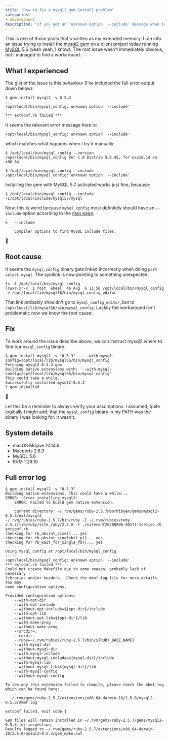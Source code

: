 ```yaml
---
title: "How to fix a mysql2 gem install problem"
categories:
- development
description: "If you get an 'unknown option '--include' message when installing the mysql2, this might just be the fix."
---
```


This is one of those posts that's written as my extended memory. I ran into an
issue trying to install the [mysql2 gem](https://rubygems.org/gems/mysql2) on a
client project today running [MySQL](https://www.mysql.com/) 5.6 (yeah yeah, I
know). The root issue wasn't immediately obvious, but I managed to find a
workaround.

<!--more-->

## What I experienced

The gist of the issue is this behaviour (I've included the full error output
down below):

    $ gem install mysql2 -v 0.5.3
    ...
    /opt/local/bin/mysql_config: unknown option '--include'
    ...
    *** extconf.rb failed ***

It seems the relevant error message here is:

    /opt/local/bin/mysql_config: unknown option '--include'

which matches what happens when I try it manually:

    $ /opt/local/bin/mysql_config --version
    /opt/local/bin/mysql_config Ver 1.0 Distrib 5.6.45, for osx10.14 on x86_64

    $ /opt/local/bin/mysql_config --include
    /opt/local/bin/mysql_config: unknown option '--include'

Installing the gem with MySQL 5.7 activated works just fine, because:

    $ /opt/local/bin/mysql_config --include
    -I/opt/local/include/mysql57/mysql

Now, this is weird because `mysql_config` most definitely should have an
`--include` option according to the [man
page](https://linux.die.net/man/1/mysql_config):

    o   --include

        Compiler options to find MySQL include files.

🤔

## Root cause

It seems the `mysql_config` binary gets linked incorrectly when doing `port select
mysql`. The symlink is now pointing to something unexpected:

    ls -l /opt/local/bin/mysql_config
    lrwxr-xr-x  1 root  wheel  46 Aug  6 11:50 /opt/local/bin/mysql_config -> /opt/local/lib/mysql56/bin/mysql_config_editor

That link probably shouldn't go to `mysql_config_editor`, but to
`/opt/local/lib/mysql56/bin/mysql_config`. Luckily the workaround isn't
problematic now we know the root cause:

## Fix

To work around the issue describe above, we can instruct mysql2 where to find
our `mysql_config` binary:

    $ gem install mysql2 -v "0.5.3" -- --with-mysql-config=/opt/local/lib/mysql56/bin/mysql_config
    Fetching mysql2-0.5.3.gem
    Building native extensions with: '--with-mysql-config=/opt/local/lib/mysql56/bin/mysql_config'
    This could take a while...
    Successfully installed mysql2-0.5.3
    1 gem installed

🥳

Let this be a reminder to always verify your assumptions. I assumed, quite
logically I might add, that the `mysql_config` binary in my PATH was the binary
I was looking for. It wasn't.

## System details

- macOS Mojave 10.14.6
- Macports 2.6.3
- MySQL 5.6
- RVM 1.29.10

## Full error log

```
$ gem install mysql2 -v "0.5.3"
Building native extensions. This could take a while...
ERROR:  Error installing mysql2:
	ERROR: Failed to build gem native extension.

    current directory: ~/.rvm/gems/ruby-2.5.7@bornibyen/gems/mysql2-0.5.3/ext/mysql2
~/.rvm/rubies/ruby-2.5.7/bin/ruby -I ~/.rvm/rubies/ruby-2.5.7/lib/ruby/site_ruby/2.5.0 -r ./siteconf20200806-40171-1ce1iq5.rb extconf.rb
checking for rb_absint_size()... yes
checking for rb_absint_singlebit_p()... yes
checking for rb_wait_for_single_fd()... yes
-----
Using mysql_config at /opt/local/bin/mysql_config
-----
/opt/local/bin/mysql_config: unknown option '--include'
*** extconf.rb failed ***
Could not create Makefile due to some reason, probably lack of necessary
libraries and/or headers.  Check the mkmf.log file for more details.  You may
need configuration options.

Provided configuration options:
	--with-opt-dir
	--with-opt-include
	--without-opt-include=${opt-dir}/include
	--with-opt-lib
	--without-opt-lib=${opt-dir}/lib
	--with-make-prog
	--without-make-prog
	--srcdir=.
	--curdir
	--ruby=~/.rvm/rubies/ruby-2.5.7/bin/$(RUBY_BASE_NAME)
	--with-mysql-dir
	--without-mysql-dir
	--with-mysql-include
	--without-mysql-include=${mysql-dir}/include
	--with-mysql-lib
	--without-mysql-lib=${mysql-dir}/lib
	--with-mysql-config
	--without-mysql-config

To see why this extension failed to compile, please check the mkmf.log which can be found here:

  ~/.rvm/gems/ruby-2.5.7/extensions/x86_64-darwin-18/2.5.0/mysql2-0.5.3/mkmf.log

extconf failed, exit code 1

Gem files will remain installed in ~/.rvm/gems/ruby-2.5.7/gems/mysql2-0.5.3 for inspection.
Results logged to ~/.rvm/gems/ruby-2.5.7/extensions/x86_64-darwin-18/2.5.0/mysql2-0.5.3/gem_make.out
```
